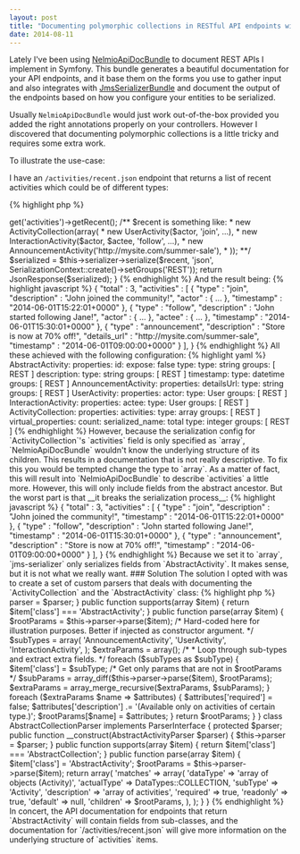 ```yaml
---
layout: post
title: "Documenting polymorphic collections in RESTful API endpoints with NelmioApiDocBundle"
date: 2014-08-11
---
```


Lately I've been using [NelmioApiDocBundle](https://github.com/nelmio/NelmioApiDocBundle) to document REST APIs I implement in Symfony. This bundle generates
a beautiful documentation for your API endpoints, and it base them on the forms you use to gather input and also integrates with [JmsSerializerBundle](https://github.com/schmittjoh/JmsSerializerBundle)
and document the output of the endpoints based on how you configure your entities to be serialized.

Usually `NelmioApiDocBundle` would just work out-of-the-box provided you added the right annotations properly on your controllers. However I discovered that documenting
polymorphic collections is a little tricky and requires some extra work.

To illustrate the use-case:

I have an `/activities/recent.json` endpoint that returns a list of recent activities which could be of different types:

<!--stop-->

{% highlight php %}
<?php

abstract class AbstractActivity implements ActivityInterface
{
    protected $id;

    protected $type;

    protected $description;

    protected $timestamp;

    /* getters and setters */
}

class AnnouncementActivity extends AbstractActivity
{
    protected $detailsUrl;

    /* getters and setters */
}

class UserActivity extends AbstractActivity
{
    /**
     * @var User
     */
    protected $actor;

    /* getters and setters */
}

class InteractionActivity extends UserActivity
{
    /**
     * The receiver of the activity action
     *
     * @var User
     */
    protected $actee;

    /* getters and setters */
}

class ActivityCollection implements \IteratorAggregate, \Countable
{
    protected $activities;

    /* getters and setters; count() and getIterator() */
}

{% endhighlight %}

The controller returns something like this:

{% highlight php %}
<?php

/**
 * @ApiDoc(
 *      output={"class"="AbstractCollection", "groups"={"REST"}},
 *      description="List of recent activities.")
 */
public function recentsAction(Request $request)
{
    $recent = $this->get('activities')->getRecent();

    /** $recent is something like:
     *   new ActivityCollection(array(
     *       new UserActivity($actor, 'join', ...),
     *       new InteractionActivity($actor, $actee, 'follow', ...),
     *       new AnnouncementActivity('http://mysite.com/summer-sale'),
     *   ));
     **/

    $serialized
        = $this->serializer->serialize($recent, 'json', SerializationContext::create()->setGroups('REST'));

    return JsonResponse($serialized);

}
{% endhighlight %}

And the result being:

{% highlight javascript %}
{
    "total" : 3,
    "activities" : [
        {
            "type" : "join",
            "description" : "John joined the community!",
            "actor" : { ... },
            "timestamp" : "2014-06-01T15:22:01+0000"
        },
        {
            "type" : "follow",
            "description" : "John started following Jane!",
            "actor" : { ... },
            "actee" : { ... },
            "timestamp" : "2014-06-01T15:30:01+0000"
        },
        {
            "type" : "announcement",
            "description" : "Store is now at 70% off!",
            "details_url"  : "http://mysite.com/summer-sale",
            "timestamp" : "2014-06-01T09:00:00+0000"
        }
    ],
}
{% endhighlight %}


All these achieved with the following configuration:


{% highlight yaml %}

AbstractActivity:
    properties:
        id:
            expose: false
        type:
            type: string
            groups: [ REST ]
        description:
            type: string
            groups: [ REST ]
        timestamp:
            type: datetime
            groups: [ REST ]

AnnouncementActivity:
    properties:
        detailsUrl:
            type: string
            groups: [ REST ]

UserActivity:
    properties:
        actor:
            type: User
            groups: [ REST ]

InteractionActivity:
    properties:
        actee:
            type: User
            groups: [ REST ]

ActivityCollection:
    properties:
        activities:
            type: array
            groups: [ REST ]
    virtual_properties:
        count:
            serialized_name: total
            type: integer
            groups: [ REST ]

{% endhighlight %}

However, because the serialization config for `ActivityCollection`'s `activities` field is only specified as `array`, `NelmioApiDocBundle` wouldn't know the underlying
structure of its children. This results in a documentation that is not really descriptive.

To fix this you would be tempted change the type to `array<AbstractActivity>`. As a matter of fact, this will result into `NelmioApiDocBundle` to describe `activities` a little more.
However, this will only include fields from the abstract ancestor. But the worst part is that __it breaks the serialization process__:

{% highlight javascript %}
{
    "total" : 3,
    "activities" : [
        {
            "type" : "join",
            "description" : "John joined the community!",
            "timestamp" : "2014-06-01T15:22:01+0000"
        },
        {
            "type" : "follow",
            "description" : "John started following Jane!",
            "timestamp" : "2014-06-01T15:30:01+0000"
        },
        {
            "type" : "announcement",
            "description" : "Store is now at 70% off!",
            "timestamp" : "2014-06-01T09:00:00+0000"
        }
    ],
}
{% endhighlight %}

Because we set it to `array<AbstractActivity>`, `jms-serializer` only serializes fields from `AbstractActivity`. It makes sense, but it is not what we really want.

### Solution

The solution I opted with was to create a set of custom parsers that deals with documenting the `ActivityCollection` and the `AbstractActivity` class:

{% highlight php %}
<?php

class AbstractActivityParser implements ParserInterface
{
    protected $parser;

    public function __construct(JmsMetadataParser $parser)
    {
        $this->parser = $parser;
    }

    public function supports(array $item)
    {
        return $item['class'] === 'AbstractActivity';
    }

    public function parse(array $item)
    {
        $rootParams = $this->parser->parse($item);

        /* Hard-coded here for illustration purposes. Better if injected as constructor argument. */
        $subTypes = array(
            'AnnouncementActivity',
            'UserActivity',
            'InteractionActivity',
        );

        $extraParams = array();

        /*
         * Loop through sub-types and extract extra fields.
         */
        foreach ($subTypes as $subType) {
            $item['class'] = $subType;
            /* Get only params that are not in $rootParams */
            $subParams = array_diff($this->parser->parse($item), $rootParams);
            $extraParams = array_merge_recursive($extraParams, $subParams);
        }

        foreach ($extraParams $name => $attributes) {
            $attributes['required'] = false;
            $attributes['description'] .= '(Available only on activities of certain type.)';
            $rootParams[$name] = $attributes;
        }

        return $rootParams;
    }
}

class AbstractCollectionParser implements ParserInterface
{
    protected $parser;

    public function __construct(AbstractActivityParser $parser)
    {
        $this->parser = $parser;
    }

    public function supports(array $item)
    {
        return $item['class'] === 'AbstractCollection';
    }

    public function parse(array $item)
    {
        $item['class'] = 'AbstractActivity';
        $rootParams = $this->parser->parse($item);

        return array(
            'matches' => array(
                'dataType' => 'array of objects (Activity)',
                'actualType' => DataTypes::COLLECTION,
                'subType' => 'Activity',
                'description' => 'array of activities',
                'required' => true,
                'readonly' => true,
                'default' => null,
                'children' => $rootParams,
            ),
        );
    }
}
{% endhighlight %}

In concert, the API documentation for endpoints that return `AbstractActivity` will contain fields from sub-classes, and the documentation for `/activities/recent.json` will
give more information on the underlying structure of `activities` items.
